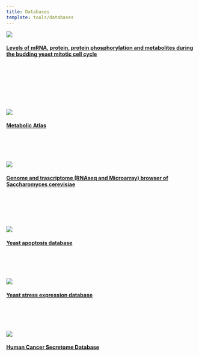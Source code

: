 ```yaml
---
title: Databases
template: tools/databases
---
```

<a href="https://www.sysbio.se/tools/cellcycle/">
  <img class="project-logo" src="/img/logo_cell-cycle5.png" />
  <h4>Levels of mRNA, protein, protein phosphorylation and metabolites during the budding yeast mitotic cell cycle</h4>
</a><br/><br/><br/><br/><br/><br/><br/>

<a href="https://metabolicatlas.org/">
  <img class="project-logo" src="/img/logo_ma.png" />
  <h4>Metabolic Atlas</h4>
</a><br/><br/><br/><br/>

<a href="http://www.sysbio.se/Yseq/">
  <img class="project-logo" src="/img/logo_yseq4.png" />
  <h4>Genome and trascriptome (RNAseq and Microarray) browser of Saccharomyces cerevisiae</h4>
</a><br/><br/><br/><br/><br/>

<a href="http://www.ycelldeath.com/yapoptosis/">
  <img class="project-logo" src="/img/logo_yapop.gif" />
  <h4>Yeast apoptosis database</h4>
</a><br/><br/><br/><br/>

<a href="http://www.ystrexdb.com/">
  <img class="project-logo" src="/img/logo_ystrex.png" />
  <h4>Yeast stress expression database</h4>
</a><br/><br/><br/><br/>

<a href="http://cancersecretome.org/">
  <img class="project-logo" src="/img/logo_hcsd.png" />
  <h4>Human Cancer Secretome Database</h4>
</a><br/><br/><br/><br/>
